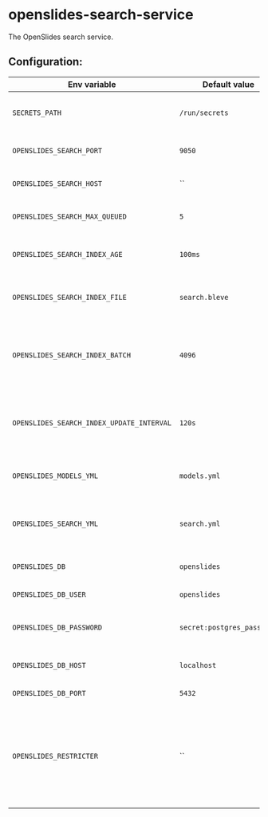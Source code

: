 # openslides-search-service

The OpenSlides search service.

## Configuration:


| Env variable                    | Default value              | Meaning |
| ------------------------------- | -------------------------- | ------- |
| `SECRETS_PATH`                  | `/run/secrets`             | Path where the screts are stored. |
| `OPENSLIDES_SEARCH_PORT`        | `9050`                     | Port the service listens on.    |
| `OPENSLIDES_SEARCH_HOST`        | ``                         | Host the service is bound to.   |
| `OPENSLIDES_SEARCH_MAX_QUEUED`  | `5`                        | Number of waiting queries.      |
| `OPENSLIDES_SEARCH_INDEX_AGE`   | `100ms`                    | Accepted age of internal index. |
| `OPENSLIDES_SEARCH_INDEX_FILE`  | `search.bleve`             | Filename of the internal index. |
| `OPENSLIDES_SEARCH_INDEX_BATCH` | `4096`                     | Batch size of the index when its build or re-generated. |
| `OPENSLIDES_SEARCH_INDEX_UPDATE_INTERVAL` | `120s`           | Poll intervall to update the index without queries. |
| `OPENSLIDES_MODELS_YML`         | `models.yml`               | File path of the used models. |
| `OPENSLIDES_SEARCH_YML`         | `search.yml`               | Fields of the models to be searched. |
| `OPENSLIDES_DB`                 | `openslides`               | Name of the database. |
| `OPENSLIDES_DB_USER`            | `openslides`               | Database user. |
| `OPENSLIDES_DB_PASSWORD`        | `secret:postgres_password` | Password of the database user. |
| `OPENSLIDES_DB_HOST`            | `localhost`                | Host of the database. |
| `OPENSLIDES_DB_PORT`            | `5432`                     | Port of the database. |
| `OPENSLIDES_RESTRICTER`         | ``                         | URL to use the restricter from the auto-update-service to filter the query results.|
